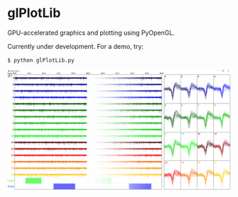 # glPlotLib

GPU-accelerated graphics and plotting using PyOpenGL.

Currently under development. For a demo, try:

    $ python glPlotLib.py

![Demo](media/screenshot-1.png?raw=true)
